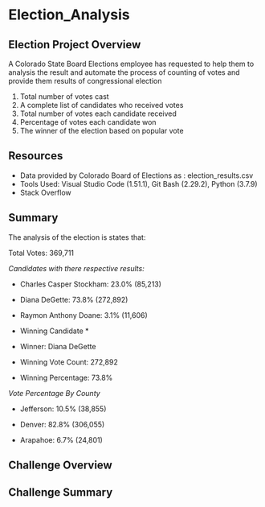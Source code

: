 # Election_Analysis


## Election Project Overview
A Colorado State Board Elections employee has requested to help them to analysis the result and automate the process of counting of votes and provide them results of congressional election

1. Total number of votes cast
2. A complete list of candidates who received votes
3. Total number of votes each candidate received
4. Percentage of votes each candidate won
5. The winner of the election based on popular vote

## Resources
* Data provided by Colorado Board of Elections as : election_results.csv
* Tools Used: Visual Studio Code (1.51.1), Git Bash (2.29.2), Python (3.7.9)
* Stack Overflow

## Summary
The analysis of the election is states that:

Total Votes: 369,711

*Candidates with there respective results:*
  
  * Charles Casper Stockham: 23.0% (85,213)
  
  * Diana DeGette: 73.8% (272,892)
  
  * Raymon Anthony Doane: 3.1% (11,606)

 * Winning Candidate *
  
 * Winner: Diana DeGette
  
 * Winning Vote Count: 272,892
  
 * Winning Percentage: 73.8%

*Vote Percentage By County*
  
  * Jefferson: 10.5% (38,855)

  * Denver: 82.8% (306,055)

  * Arapahoe: 6.7% (24,801)


## Challenge Overview



## Challenge Summary
